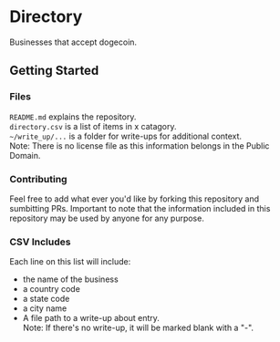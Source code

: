# Directory
Businesses that accept dogecoin.

## Getting Started

### Files

`README.md` explains the repository. <br>
`directory.csv` is a list of items in x catagory. <br>
`~/write_up/...` is a folder for write-ups for additional context. <br>
Note: There is no license file as this information belongs in the Public Domain.

### Contributing

Feel free to add what ever you'd like by forking this repository and sumbitting PRs. Important to note that the information included in this repository may be used by anyone for any purpose.

### CSV Includes

Each line on this list will include:

- the name of the business
- a country code
- a state code
- a city name
- A file path to a write-up about entry. <br>
Note: If there's no write-up, it will be marked blank with a "-".
